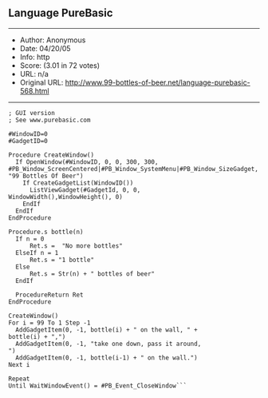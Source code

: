 
## Language PureBasic ##
---
- Author: Anonymous
- Date: 04/20/05
- Info: http
- Score:  (3.01 in 72 votes)
- URL: n/a
- Original URL: http://www.99-bottles-of-beer.net/language-purebasic-568.html
---

```; Purebasic version of 99 bottles of beer
; GUI version
; See www.purebasic.com

#WindowID=0
#GadgetID=0

Procedure CreateWindow()
  If OpenWindow(#WindowID, 0, 0, 300, 300,
#PB_Window_ScreenCentered|#PB_Window_SystemMenu|#PB_Window_SizeGadget,
"99 Bottles Of Beer")
    If CreateGadgetList(WindowID())
      ListViewGadget(#GadgetId, 0, 0,
WindowWidth(),WindowHeight(), 0)
    EndIf
  EndIf
EndProcedure

Procedure.s bottle(n)
  If n = 0
      Ret.s =  "No more bottles"
  ElseIf n = 1
      Ret.s = "1 bottle"
  Else
      Ret.s = Str(n) + " bottles of beer"
  EndIf
  
  ProcedureReturn Ret
EndProcedure

CreateWindow()
For i = 99 To 1 Step -1
  AddGadgetItem(0, -1, bottle(i) + " on the wall, " +
bottle(i) + ",")
  AddGadgetItem(0, -1, "take one down, pass it around,
")
  AddGadgetItem(0, -1, bottle(i-1) + " on the wall.")
Next i

Repeat
Until WaitWindowEvent() = #PB_Event_CloseWindow```